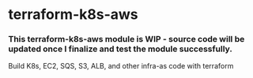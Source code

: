 # terraform-k8s-aws
### This terraform-k8s-aws module is WIP - source code will be updated once I finalize and test the module successfully.
Build K8s, EC2, SQS, S3, ALB, and other infra-as code with terraform
